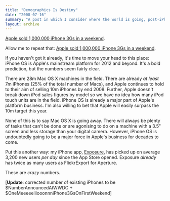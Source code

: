```yaml
---
title: "Demographics Is Destiny"
date: "2008-07-16"
summary: "A post in which I consider where the world is going, post-iPhone."
layout: archive
---
```


[Apple sold 1,000,000 iPhone 3Gs in a weekend](http://www.apple.com/pr/library/2008/07/14iphone.html).  
  
Allow me to repeat that: [Apple sold 1,000,000 iPhone 3Gs in a weekend](http://www.apple.com/pr/library/2008/07/14iphone.html).  
  
If you haven't got it already, it's time to move your head to this place: iPhone OS is Apple's mainstream platform for 2012 and beyond. It's a bold prediction, but the numbers seem fairly clear.  
  
There are 28m Mac OS X machines in the field. There are already _at least_ 7m iPhones (25% of the total number of Macs), and Apple continues to hold to their aim of selling 10m iPhones by end 2008. Further, Apple doesn't break down iPod sales figures by model so we have no idea how many iPod touch units are in the field. iPhone OS is already a major part of Apple's platform business. I'm also willing to bet that Apple will easily surpass the 10m target this year.  
  
None of this is to say Mac OS X is going away. There will always be plenty of tasks that can't be done or are agonising to do on a machine with a 3.5" screen and less storage than your digital camera. However, iPhone OS is undoubtedly going to be a major force in Apple's business for decades to come.  
  
Put this another way: my iPhone app, [Exposure](http://connectedflow.com/exposure), has picked up on average 3,200 new users _per day_ since the App Store opened. Exposure _already_ has twice as many users as FlickrExport for Aperture.  
  
These are _crazy_ numbers.  
  
\[**Update**: corrected number of existing iPhones to be $NumberAnnouncedAtWWDC + $OneMeeeeeliiooonnniPhone3GsOnFirstWeekend\]

